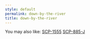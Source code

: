 ```yaml
---
style: default
permalink: down-by-the-river
title: down-by-the-river
---
```

You may also like:
[SCP-1555](http://scp-wiki.net/scp-1555)
[SCP-885-J](http://scp-wiki.net/scp-885-j)